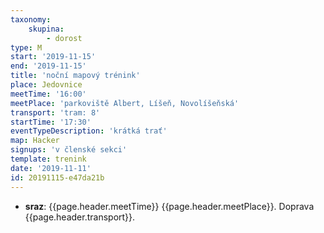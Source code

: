 ```yaml
---
taxonomy:
    skupina:
        - dorost
type: M
start: '2019-11-15'
end: '2019-11-15'
title: 'noční mapový trénink'
place: Jedovnice
meetTime: '16:00'
meetPlace: 'parkoviště Albert, Líšeň, Novolíšeňská'
transport: 'tram: 8'
startTime: '17:30'
eventTypeDescription: 'krátká trať'
map: Hacker
signups: 'v členské sekci'
template: trenink
date: '2019-11-11'
id: 20191115-e47da21b
---
```

* **sraz**: {{page.header.meetTime}} {{page.header.meetPlace}}. Doprava {{page.header.transport}}.
